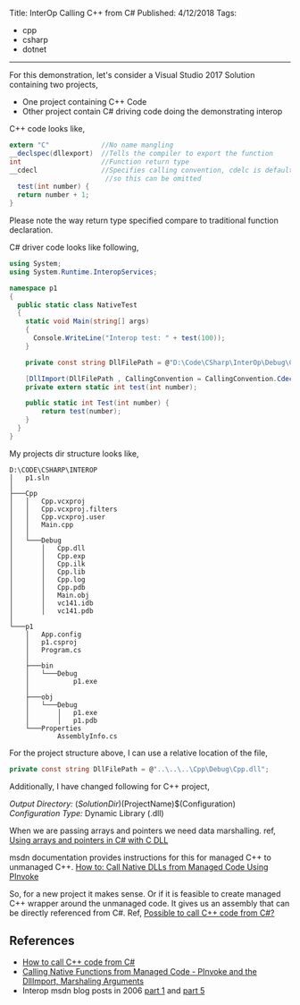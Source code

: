 Title: InterOp Calling C++ from C#
Published: 4/12/2018
Tags:
  - cpp
  - csharp
  - dotnet
---
For this demonstration, let's consider a Visual Studio 2017 Solution containing two projects,

 - One project containing C++ Code
 - Other project contain C# driving code doing the demonstrating interop

C++ code looks like,
```csharp
extern "C"             //No name mangling
__declspec(dllexport)  //Tells the compiler to export the function
int                    //Function return type     
__cdecl                //Specifies calling convention, cdelc is default, 
                        //so this can be omitted 
  test(int number) {
  return number + 1;
}
```

Please note the way return type specified compare to traditional function declaration.

C# driver code looks like following,
```csharp
using System;
using System.Runtime.InteropServices;

namespace p1
{
  public static class NativeTest
  {
    static void Main(string[] args)
    {
      Console.WriteLine("Interop test: " + test(100));
    }

    private const string DllFilePath = @"D:\Code\CSharp\InterOp\Debug\Cpp.dll";

    [DllImport(DllFilePath , CallingConvention = CallingConvention.Cdecl)]
    private extern static int test(int number);

    public static int Test(int number) {
        return test(number);
    }
  }
}
```


My projects dir structure looks like,

    D:\CODE\CSHARP\INTEROP
    │   p1.sln
    │
    ├───Cpp
    │   │   Cpp.vcxproj
    │   │   Cpp.vcxproj.filters
    │   │   Cpp.vcxproj.user
    │   │   Main.cpp
    │   │
    │   └───Debug
    │       │   Cpp.dll
    │       │   Cpp.exp
    │       │   Cpp.ilk
    │       │   Cpp.lib
    │       │   Cpp.log
    │       │   Cpp.pdb
    │       │   Main.obj
    │       │   vc141.idb
    │       │   vc141.pdb
    │ 
    └───p1
        │   App.config
        │   p1.csproj
        │   Program.cs
        │
        ├───bin
        │   └───Debug
        │           p1.exe
        │
        ├───obj
        │   └───Debug
        │       │   p1.exe
        │       │   p1.pdb
        └───Properties
                AssemblyInfo.cs


For the project structure above, I can use a relative location of the file,
```csharp
private const string DllFilePath = @"..\..\..\Cpp\Debug\Cpp.dll";
```

Additionally, I have changed following for C++ project,

*Output Directory:* $(SolutionDir)$(ProjectName)\$(Configuration)\
*Configuration Type:* Dynamic Library (.dll)


When we are passing arrays and pointers we need data marshalling. ref, [Using arrays and pointers in C# with C DLL](https://stackoverflow.com/questions/741206/using-arrays-and-pointers-in-c-sharp-with-c-dll)

msdn documentation provides instructions for this for managed C++ to unmanaged C++.
[How to: Call Native DLLs from Managed Code Using PInvoke](https://docs.microsoft.com/en-us/cpp/dotnet/how-to-call-native-dlls-from-managed-code-using-pinvoke)

So, for a new project it makes sense. Or if it is feasible to create managed C++ wrapper around the unmanaged code. It gives us an assembly that can be directly referenced from C#. Ref, [Possible to call C++ code from C#?](https://stackoverflow.com/questions/935664/possible-to-call-c-code-from-c)

## References

 - [How to call C++ code from C#](https://stackoverflow.com/questions/9407616/how-to-call-c-code-from-c-sharp)
 - [Calling Native Functions from Managed Code - PInvoke and the DllImport, Marshaling Arguments](https://docs.microsoft.com/en-us/cpp/dotnet/calling-native-functions-from-managed-code)
- Interop msdn blog posts in 2006 [part 1](https://blogs.msdn.microsoft.com/borisj/2006/07/30/interop-101-part-1/) and [part 5](https://blogs.msdn.microsoft.com/borisj/2007/02/09/interop-101-part-5/)